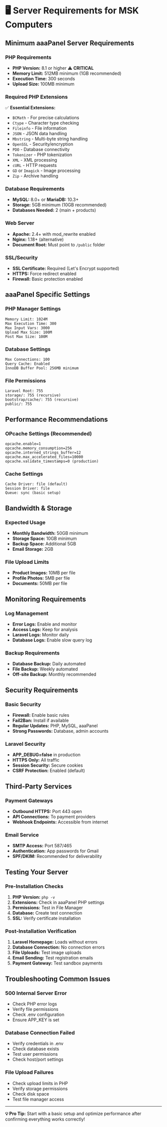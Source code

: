 # 🖥️ Server Requirements for MSK Computers

## Minimum aaaPanel Server Requirements

### PHP Requirements
- **PHP Version:** 8.1 or higher ⚠️ **CRITICAL**
- **Memory Limit:** 512MB minimum (1GB recommended)
- **Execution Time:** 300 seconds
- **Upload Size:** 100MB minimum

### Required PHP Extensions
✅ **Essential Extensions:**
- `BCMath` - For precise calculations
- `Ctype` - Character type checking
- `Fileinfo` - File information
- `JSON` - JSON data handling
- `Mbstring` - Multi-byte string handling
- `OpenSSL` - Security/encryption
- `PDO` - Database connectivity
- `Tokenizer` - PHP tokenization
- `XML` - XML processing
- `cURL` - HTTP requests
- `GD` or `Imagick` - Image processing
- `Zip` - Archive handling

### Database Requirements
- **MySQL:** 8.0+ or **MariaDB:** 10.3+
- **Storage:** 5GB minimum (10GB recommended)
- **Databases Needed:** 2 (main + products)

### Web Server
- **Apache:** 2.4+ with mod_rewrite enabled
- **Nginx:** 1.18+ (alternative)
- **Document Root:** Must point to `/public` folder

### SSL/Security
- **SSL Certificate:** Required (Let's Encrypt supported)
- **HTTPS:** Force redirect enabled
- **Firewall:** Basic protection enabled

## aaaPanel Specific Settings

### PHP Manager Settings
```
Memory Limit: 1024M
Max Execution Time: 300
Max Input Vars: 3000
Upload Max Size: 100M
Post Max Size: 100M
```

### Database Settings
```
Max Connections: 100
Query Cache: Enabled
InnoDB Buffer Pool: 256MB minimum
```

### File Permissions
```
Laravel Root: 755
storage/: 755 (recursive)
bootstrap/cache/: 755 (recursive)
public/: 755
```

## Performance Recommendations

### OPcache Settings (Recommended)
```
opcache.enable=1
opcache.memory_consumption=256
opcache.interned_strings_buffer=12
opcache.max_accelerated_files=10000
opcache.validate_timestamps=0 (production)
```

### Cache Settings
```
Cache Driver: file (default)
Session Driver: file
Queue: sync (basic setup)
```

## Bandwidth & Storage

### Expected Usage
- **Monthly Bandwidth:** 50GB minimum
- **Storage Space:** 10GB minimum
- **Backup Space:** Additional 5GB
- **Email Storage:** 2GB

### File Upload Limits
- **Product Images:** 10MB per file
- **Profile Photos:** 5MB per file
- **Documents:** 50MB per file

## Monitoring Requirements

### Log Management
- **Error Logs:** Enable and monitor
- **Access Logs:** Keep for analysis
- **Laravel Logs:** Monitor daily
- **Database Logs:** Enable slow query log

### Backup Requirements
- **Database Backup:** Daily automated
- **File Backup:** Weekly automated
- **Off-site Backup:** Monthly recommended

## Security Requirements

### Basic Security
- **Firewall:** Enable basic rules
- **Fail2Ban:** Install if available
- **Regular Updates:** PHP, MySQL, aaaPanel
- **Strong Passwords:** Database, admin accounts

### Laravel Security
- **APP_DEBUG=false** in production
- **HTTPS Only:** All traffic
- **Session Security:** Secure cookies
- **CSRF Protection:** Enabled (default)

## Third-Party Services

### Payment Gateways
- **Outbound HTTPS:** Port 443 open
- **API Connections:** To payment providers
- **Webhook Endpoints:** Accessible from internet

### Email Service
- **SMTP Access:** Port 587/465
- **Authentication:** App passwords for Gmail
- **SPF/DKIM:** Recommended for deliverability

## Testing Your Server

### Pre-Installation Checks
1. **PHP Version:** `php -v`
2. **Extensions:** Check in aaaPanel PHP settings
3. **Permissions:** Test in File Manager
4. **Database:** Create test connection
5. **SSL:** Verify certificate installation

### Post-Installation Verification
1. **Laravel Homepage:** Loads without errors
2. **Database Connection:** No connection errors
3. **File Uploads:** Test image uploads
4. **Email Sending:** Test registration emails
5. **Payment Gateway:** Test sandbox payments

## Troubleshooting Common Issues

### 500 Internal Server Error
- Check PHP error logs
- Verify file permissions
- Check .env configuration
- Ensure APP_KEY is set

### Database Connection Failed
- Verify credentials in .env
- Check database exists
- Test user permissions
- Check host/port settings

### File Upload Failures
- Check upload limits in PHP
- Verify storage permissions
- Check disk space
- Test file manager access

---

**💡 Pro Tip:** Start with a basic setup and optimize performance after confirming everything works correctly!

